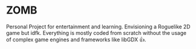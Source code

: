 # ZOMB

Personal Project for entertainment and learning. Envisioning a Roguelike 2D game but idfk. 
Everything is mostly coded from scratch without the usage of complex game engines and frameworks like libGDX 👍.
